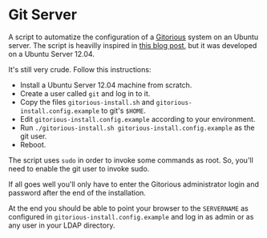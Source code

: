Git Server
==========

A script to automatize the configuration of a
[Gitorious](gitorious.org) system on an Ubuntu server. The script is
heavilly inspired in [this blog
post](http://coding-journal.com/installing-gitorious-on-ubuntu-11-04/),
but it was developed on a Ubuntu Server 12.04.

It's still very crude. Follow this instructions:

* Install a Ubuntu Server 12.04 machine from scratch.
* Create a user called `git` and log in to it.
* Copy the files `gitorious-install.sh` and `gitorious-install.config.example` to git's `$HOME`.
* Edit `gitorious-install.config.example` according to your environment.
* Run `./gitorious-install.sh gitorious-install.config.example` as the git user.
* Reboot.

The script uses `sudo` in order to invoke some commands as root. So,
you'll need to enable the git user to invoke sudo.

If all goes well you'll only have to enter the Gitorious administrator
login and password after the end of the installation.

At the end you should be able to point your browser to the
`SERVERNAME` as configured in `gitorious-install.config.example` and
log in as admin or as any user in your LDAP directory.
